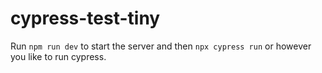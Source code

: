 # cypress-test-tiny

Run `npm run dev` to start the server and then `npx cypress run` or however you like to run cypress.
